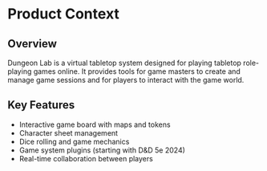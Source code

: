 # Product Context

## Overview

Dungeon Lab is a virtual tabletop system designed for playing tabletop role-playing games online. It provides tools for game masters to create and manage game sessions and for players to interact with the game world.

## Key Features

- Interactive game board with maps and tokens
- Character sheet management
- Dice rolling and game mechanics
- Game system plugins (starting with D&D 5e 2024)
- Real-time collaboration between players
